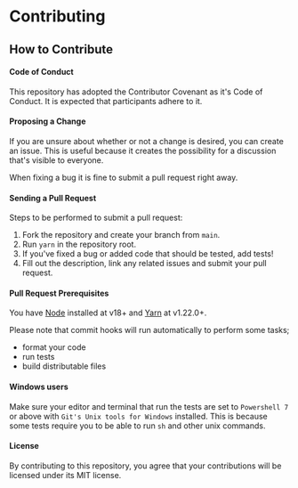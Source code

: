 # Contributing

## How to Contribute

#### Code of Conduct

This repository has adopted the Contributor Covenant as it's Code of Conduct. It is expected that participants adhere to
it.

#### Proposing a Change

If you are unsure about whether or not a change is desired, you can create an issue. This is useful because it creates
the possibility for a discussion that's visible to everyone.

When fixing a bug it is fine to submit a pull request right away.

#### Sending a Pull Request

Steps to be performed to submit a pull request:

1. Fork the repository and create your branch from `main`.
2. Run `yarn` in the repository root.
3. If you've fixed a bug or added code that should be tested, add tests!
4. Fill out the description, link any related issues and submit your pull request.

#### Pull Request Prerequisites

You have [Node](https://nodejs.org/) installed at v18+ and [Yarn](https://yarnpkg.com/) at v1.22.0+.

Please note that commit hooks will run automatically to perform some tasks;

- format your code
- run tests
- build distributable files

#### Windows users

Make sure your editor and terminal that run the tests are set to `Powershell 7` or above with
`Git's Unix tools for Windows` installed. This is because some tests require you to be able to run `sh` and other
unix commands.

#### License

By contributing to this repository, you agree that your contributions will be licensed under its MIT license.
